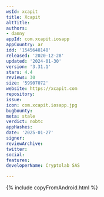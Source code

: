 ```yaml
---
wsId: xcapit
title: Xcapit
altTitle: 
authors:
- danny
appId: com.xcapit.iosapp
appCountry: ar
idd: '1545648148'
released: '2020-12-28'
updated: '2024-01-30'
version: '3.31.1'
stars: 4.4
reviews: 30
size: '59907072'
website: https://xcapit.com
repository: 
issue: 
icon: com.xcapit.iosapp.jpg
bugbounty: 
meta: stale
verdict: nobtc
appHashes: 
date: '2025-01-27'
signer: 
reviewArchive: 
twitter: 
social: 
features: 
developerName: Cryptolab SAS

---
```


{% include copyFromAndroid.html %}